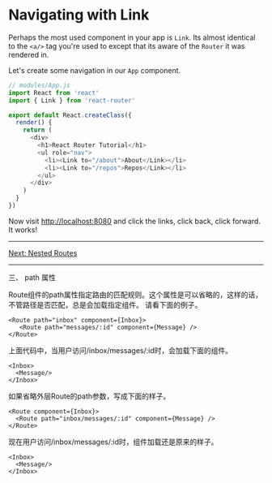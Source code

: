 # Navigating with Link

Perhaps the most used component in your app is `Link`. Its almost
identical to the `<a/>` tag you're used to except that its aware of
the `Router` it was rendered in.

Let's create some navigation in our `App` component.

```js
// modules/App.js
import React from 'react'
import { Link } from 'react-router'

export default React.createClass({
  render() {
    return (
      <div>
        <h1>React Router Tutorial</h1>
        <ul role="nav">
          <li><Link to="/about">About</Link></li>
          <li><Link to="/repos">Repos</Link></li>
        </ul>
      </div>
    )
  }
})
```

Now visit [http://localhost:8080](http://localhost:8080) and click the links, click back, click
forward. It works!

---

[Next: Nested Routes](../04-nested-routes/)

---
三、 path 属性

Route组件的path属性指定路由的匹配规则。这个属性是可以省略的，这样的话，不管路径是否匹配，总是会加载指定组件。
请看下面的例子。

```
<Route path="inbox" component={Inbox}>
   <Route path="messages/:id" component={Message} />
</Route>
```

上面代码中，当用户访问/inbox/messages/:id时，会加载下面的组件。
```
<Inbox>
  <Message/>
</Inbox>
```

如果省略外层Route的path参数，写成下面的样子。
```
<Route component={Inbox}>
  <Route path="inbox/messages/:id" component={Message} />
</Route>
```

现在用户访问/inbox/messages/:id时，组件加载还是原来的样子。
```
<Inbox>
  <Message/>
</Inbox>
```